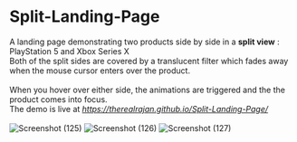 # Split-Landing-Page
A landing page demonstrating two products side by side in a **split view** : PlayStation 5 and Xbox Series X <br>
Both of the split sides are covered by a translucent filter which fades away when the mouse cursor enters over the product. <br><br>
When you hover over either side, the animations are triggered and the the product comes into focus. <br>
The demo is live at *https://therealrajan.github.io/Split-Landing-Page/*
<br><br>
![Screenshot (125)](https://user-images.githubusercontent.com/22878736/128032400-f23bb251-5676-4efb-bac2-2a4c3fda9edd.png)
![Screenshot (126)](https://user-images.githubusercontent.com/22878736/128032731-7f4b2d46-e09a-455d-88d4-725bf6329d22.png)
![Screenshot (127)](https://user-images.githubusercontent.com/22878736/128032737-485dc9ed-ce4e-46db-943b-dd7bdf58aa0e.png)

